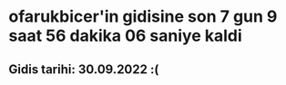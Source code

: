 # ofarukbicer'in gidisine son 7 gun 9 saat 56 dakika 06 saniye kaldi

## Gidis tarihi: 30.09.2022 :(